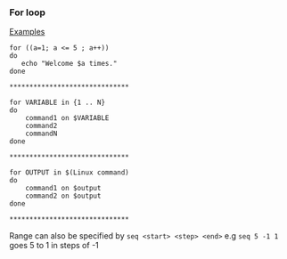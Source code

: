 ### For loop
[Examples](https://www.cyberciti.biz/faq/bash-for-loop/#Loop_with_strings)

```
for ((a=1; a <= 5 ; a++))
do
   echo "Welcome $a times."
done

******************************

for VARIABLE in {1 .. N}
do
	command1 on $VARIABLE
	command2
	commandN
done

******************************

for OUTPUT in $(Linux command)
do
	command1 on $output
	command2 on $output
done

******************************

```

Range can also be specified by `seq <start> <step> <end>` e.g `seq 5 -1 1` goes 5 to 1 in steps of -1

